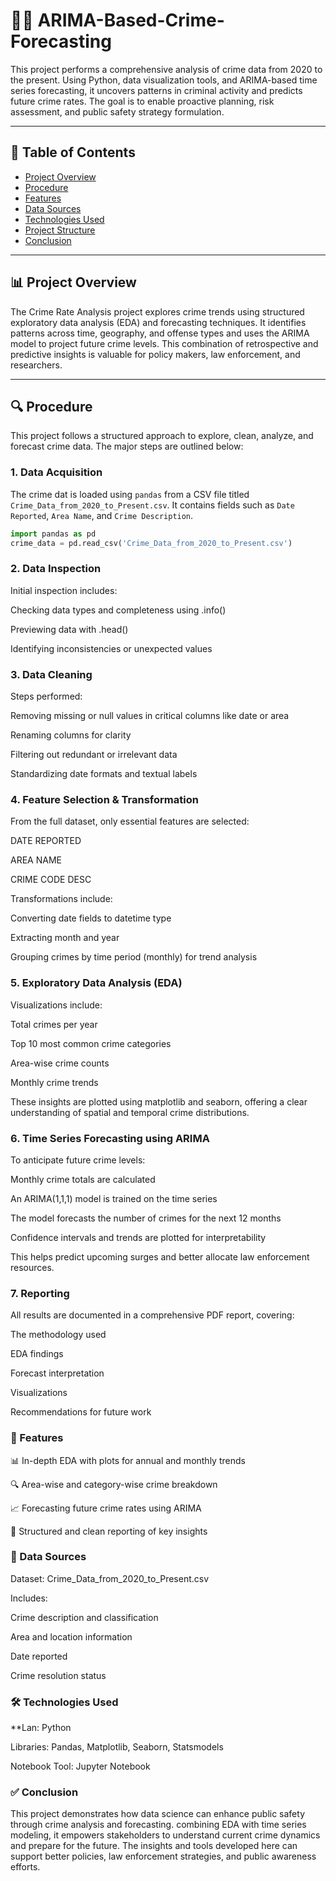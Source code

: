 # 🕵️‍♀️ ARIMA-Based-Crime-Forecasting

This project performs a comprehensive analysis of crime data from 2020 to the present. Using Python, data visualization tools, and ARIMA-based time series forecasting, it uncovers patterns in criminal activity and predicts future crime rates. The goal is to enable proactive planning, risk assessment, and public safety strategy formulation.

---

## 📌 Table of Contents

- [Project Overview](#project-overview)
- [Procedure](#procedure)
- [Features](#features)
- [Data Sources](#data-sources)
- [Technologies Used](#technologies-used)
- [Project Structure](#project-structure)
- [Conclusion](#conclusion)

---

## 📊 Project Overview

The Crime Rate Analysis project explores crime trends using structured exploratory data analysis (EDA) and forecasting techniques. It identifies patterns across time, geography, and offense types and uses the ARIMA model to project future crime levels. This combination of retrospective and predictive insights is valuable for policy makers, law enforcement, and researchers.

---

## 🔍 Procedure

This project follows a structured approach to explore, clean, analyze, and forecast crime data. The major steps are outlined below:

### 1. Data Acquisition

The crime dat is loaded using `pandas` from a CSV file titled `Crime_Data_from_2020_to_Present.csv`. It contains fields such as `Date Reported`, `Area Name`, and `Crime Description`.

```python
import pandas as pd
crime_data = pd.read_csv('Crime_Data_from_2020_to_Present.csv')
```


### 2. Data Inspection
Initial inspection includes:

Checking data types and completeness using .info()

Previewing data with .head()

Identifying inconsistencies or unexpected values

### 3. Data Cleaning
Steps performed:

Removing missing or null values in critical columns like date or area

Renaming columns for clarity

Filtering out redundant or irrelevant data

Standardizing date formats and textual labels

### 4. Feature Selection & Transformation
From the full dataset, only essential features are selected:

DATE REPORTED

AREA NAME

CRIME CODE DESC

Transformations include:

Converting date fields to datetime type

Extracting month and year

Grouping crimes by time period (monthly) for trend analysis

### 5. Exploratory Data Analysis (EDA)
Visualizations include:

Total crimes per year

Top 10 most common crime categories

Area-wise crime counts

Monthly crime trends

These insights are plotted using matplotlib and seaborn, offering a clear understanding of spatial and temporal crime distributions.

### 6. Time Series Forecasting using ARIMA
To anticipate future crime levels:

Monthly crime totals are calculated

An ARIMA(1,1,1) model is trained on the time series

The model forecasts the number of crimes for the next 12 months

Confidence intervals and trends are plotted for interpretability

This helps predict upcoming surges and better allocate law enforcement resources.

### 7. Reporting
All results are documented in a comprehensive PDF report, covering:

The methodology used

EDA findings

Forecast interpretation

Visualizations

Recommendations for future work

### 🚀 Features
📊 In-depth EDA with plots for annual and monthly trends

🔍 Area-wise and category-wise crime breakdown

📈 Forecasting future crime rates using ARIMA

📄 Structured and clean reporting of key insights

### 📂 Data Sources
Dataset: Crime_Data_from_2020_to_Present.csv

Includes:

Crime description and classification

Area and location information

Date reported

Crime resolution status

### 🛠️ Technologies Used
**Lan: Python

Libraries: Pandas, Matplotlib, Seaborn, Statsmodels

Notebook Tool: Jupyter Notebook

### ✅ Conclusion

This project demonstrates how data science can enhance public safety through crime analysis and forecasting. combining EDA with time series modeling, it empowers stakeholders to understand current crime dynamics and prepare for the future. The insights and tools developed here can support better policies, law enforcement strategies, and public awareness efforts.
